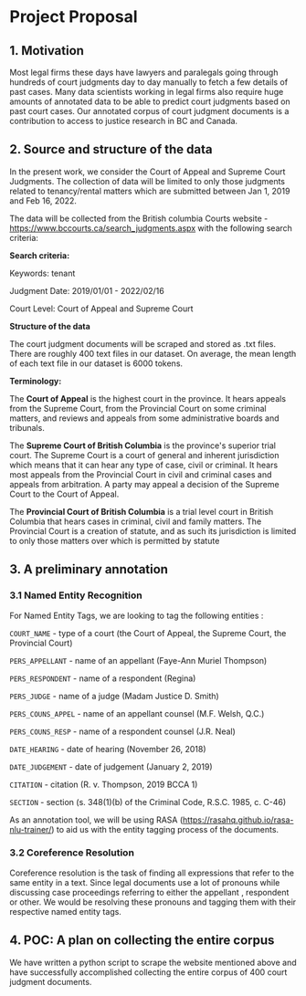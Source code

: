 # Project Proposal

## 1. Motivation 

Most legal firms these days have lawyers and paralegals going through hundreds of court judgments day to day manually to fetch a few details of past cases. Many data scientists working in legal firms also require huge amounts of annotated data to be able to predict court judgments based on past court cases. Our annotated corpus of court judgment documents is a contribution to access to justice research in BC and Canada. 

## 2. Source and structure of the data

In the present work, we consider the Court of Appeal and Supreme Court Judgments. 
The collection of data will be limited to only those judgments related to tenancy/rental matters which are submitted between Jan 1, 2019 and Feb 16, 2022.

The data will be collected from the British columbia Courts website - https://www.bccourts.ca/search_judgments.aspx with the following search criteria:

**Search criteria:**

Keywords: tenant

Judgment Date: 2019/01/01 - 2022/02/16

Court Level: Court of Appeal and Supreme Court

**Structure of the data**

The court judgment documents will be scraped and stored as .txt files. There are roughly 400 text files in our dataset. On average, the mean length of each text file in our dataset is 6000 tokens.

**Terminology:**

The **Court of Appeal** is the highest court in the province. It hears appeals from the Supreme Court, from the Provincial Court on some criminal matters, and reviews and appeals from some administrative boards and tribunals.

The **Supreme Court of British Columbia** is the province's superior trial court. The Supreme Court is a court of general and inherent jurisdiction which means that it can hear any type of case, civil or criminal. It hears most appeals from the Provincial Court in civil and criminal cases and appeals from arbitration. A party may appeal a decision of the Supreme Court to the Court of Appeal.

The **Provincial Court of British Columbia** is a trial level court in British Columbia that hears cases in criminal, civil and family matters. The Provincial Court is a creation of statute, and as such its jurisdiction is limited to only those matters over which is permitted by statute

## 3. A preliminary annotation 

### 3.1 Named Entity Recognition

For Named Entity Tags, we are looking to tag the following entities :

`COURT_NAME` - type of a court (the Court of Appeal, the Supreme Court, the Provincial Court)

`PERS_APPELLANT`  - name of an appellant (Faye-Ann Muriel Thompson)

`PERS_RESPONDENT` - name of a respondent (Regina)

`PERS_JUDGE` - name of a judge (Madam Justice D. Smith)

`PERS_COUNS_APPEL` - name of an appellant counsel (M.F. Welsh, Q.C.)

`PERS_COUNS_RESP` - name of a respondent counsel (J.R. Neal)

`DATE_HEARING` - date of hearing (November 26, 2018)

`DATE_JUDGEMENT` - date of judgement (January 2, 2019)

`CITATION` - citation (R. v. Thompson, 2019 BCCA 1)

`SECTION` - section (s. 348(1)(b) of the Criminal Code, R.S.C. 1985, c. C-46)

As an annotation tool, we will be using RASA (https://rasahq.github.io/rasa-nlu-trainer/) to aid us with the entity tagging process of the documents.

### 3.2 Coreference Resolution

Coreference resolution is the task of finding all expressions that refer to the same entity in a text. Since legal documents use a lot of pronouns while discussing case proceedings referring to either the appellant , respondent or other. We would be resolving these pronouns and tagging them with their respective named entity tags.


## 4. POC: A plan on collecting the entire corpus

We have written a python script to scrape the website mentioned above and have successfully accomplished collecting the entire corpus of 400 court judgment documents.



